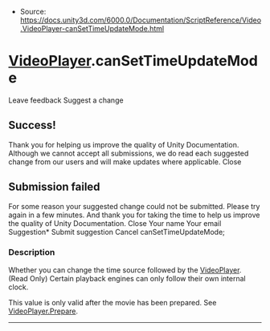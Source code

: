 * Source: https://docs.unity3d.com/6000.0/Documentation/ScriptReference/Video.VideoPlayer-canSetTimeUpdateMode.html

#  [VideoPlayer](https://docs.unity3d.com/6000.0/Documentation/ScriptReference/Video.VideoPlayer.html).canSetTimeUpdateMode
Leave feedback
Suggest a change
## Success!
Thank you for helping us improve the quality of Unity Documentation. Although we cannot accept all submissions, we do read each suggested change from our users and will make updates where applicable.
Close
## Submission failed
For some reason your suggested change could not be submitted. Please <a>try again</a> in a few minutes. And thank you for taking the time to help us improve the quality of Unity Documentation.
Close
Your name Your email Suggestion* Submit suggestion
Cancel
canSetTimeUpdateMode; 
### Description
Whether you can change the time source followed by the [VideoPlayer](https://docs.unity3d.com/6000.0/Documentation/ScriptReference/Video.VideoPlayer.html). (Read Only)
Certain playback engines can only follow their own internal clock.  
  
This value is only valid after the movie has been prepared. See [VideoPlayer.Prepare](https://docs.unity3d.com/6000.0/Documentation/ScriptReference/Video.VideoPlayer.Prepare.html).
* * *

